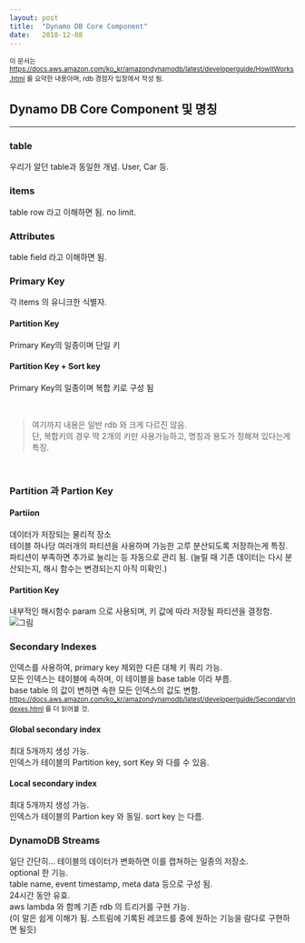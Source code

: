 ```yaml
---
layout: post
title:  "Dynamo DB Core Component"
date:   2018-12-08
---
```


<sub>이 문서는 https://docs.aws.amazon.com/ko_kr/amazondynamodb/latest/developerguide/HowItWorks.html 를 요약한 내용아며, rdb 경험자 입장에서 작성 됨.</sub>

## Dynamo DB Core Component 및 명칭
***

### table
우리가 알던 table과 동일한 개념. User, Car 등.

### items
table row 라고 이해하면 됨. no limit.

### Attributes
table field 라고 이해하면 됨.

### Primary Key
각 items 의 유니크한 식별자.

#### Partition Key
Primary Key의 일종이며 단일 키

#### Partition Key + Sort key
Primary Key의 일종이며 복합 키로 구성 됨

<br />

> 여기까지 내용은 일반 rdb 와 크게 다르진 않음.  
> 단, 복합키의 경우 딱 2개의 키만 사용가능하고, 명칭과 용도가 정해져 있다는게 특징.

<br />

### Partition 과 Partion Key

#### Partiion
데이터가 저장되는 물리적 장소  
테이블 하나당 여러개의 파티션을 사용하며 가능한 고루 분산되도록 저장하는게 특징.  
파티션이 부족하면 추가로 늘리는 등 자동으로 관리 됨. (늘릴 때 기존 데이터는 다시 분산되는지, 해시 함수는 변경되는지 아직 미확인.)

#### Partition Key
내부적인 해시함수 param 으로 사용되며, 키 값에 따라 저장될 파티션을 결정함.
![그림](https://docs.aws.amazon.com/ko_kr/amazondynamodb/latest/developerguide/images/HowItWorksPartitionKey.png)

### Secondary Indexes
인덱스를 사용하여, primary key 제외한 다른 대체 키 쿼리 가능.  
모든 인덱스는 테이블에 속하며, 이 테이블을 base table 이라 부름.  
base table 의 값이 변하면 속한 모든 인덱스의 값도 변함.  
<sub>https://docs.aws.amazon.com/ko_kr/amazondynamodb/latest/developerguide/SecondaryIndexes.html 를 더 읽어볼 것.</sub> 

#### Global secondary index
최대 5개까지 생성 가능.  
인덱스가 테이블의 Partition key, sort Key 와 다를 수 있음.

#### Local secondary index
최대 5개까지 생성 가능.  
인덱스가 테이블의 Partion key 와 동일. sort key 는 다름.

### DynamoDB Streams
일단 간단히... 테이블의 데이터가 변화하면 이를 캡쳐하는 일종의 저장소.  
optional 한 기능.  
table name, event timestamp, meta data 등으로 구성 됨.  
24시간 동안 유효.  
aws lambda 와 함께 기존 rdb 의 트리거를 구현 가능.  
(이 말은 쉽게 이해가 됨. 스트림에 기록된 레코드를 중에 원하는 기능을 람다로 구현하면 될듯)  

